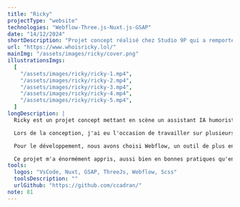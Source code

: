 ```yaml
---
title: "Ricky"
projectType: "website"
technologies: "Webflow-Three.js-Nuxt.js-GSAP"
date: "14/12/2024"
shortDescription: "Projet concept réalisé chez Studio 9P qui a remporté un 'Site of the Day' sur CSS Design Awards et GSAP. J'ai contribué au motion design, créé des POC avec Three.js et GSAP, intégré l'ensemble des maquettes sur Webflow et j'ai également développé certaines animations plus complexes avec du code custom."
url: "https://www.whoisricky.lol/"
mainImg: "/assets/images/ricky/cover.png"
illustrationsImgs:
  [
    "/assets/images/ricky/ricky-1.mp4",
    "/assets/images/ricky/ricky-2.mp4",
    "/assets/images/ricky/ricky-3.mp4",
    "/assets/images/ricky/ricky-4.mp4",
    "/assets/images/ricky/ricky-5.mp4",
  ]
longDescription: |
  Ricky est un projet concept mettant en scène un assistant IA humoristique. Il a été réalisé dans le cadre de mon alternance chez Studio 9P. Nous avons décidé de nous lancer dans la conception de ce site afin de gagner en visibilité, et ce fut chose faite : avec ce site, nous avons été récompensés d'un 'Site of the Day' sur CSS Design Awards et GSAP.

  Lors de la conception, j'ai eu l'occasion de travailler sur plusieurs aspects : réaliser un motion design des animations, créer des POC avec Three.js et GSAP…

  Pour le développement, nous avons choisi Webflow, un outil de plus en plus demandé par les clients. J'ai donc été chargé d'intégrer l'ensemble des maquettes du site. Bien entendu, Webflow ne remplissant pas toutes les cases, nous avons importé un script regroupant l'ensemble du code custom.

  Ce projet m'a énormément appris, aussi bien en bonnes pratiques qu'en organisation de projet à grande échelle.
tools:
  logos: "VsCode, Nuxt, GSAP, ThreeJs, Webflow, Scss"
  toolsDescription: ""
  urlGithub: "https://github.com/ccadran/"
note: 81
---
```

